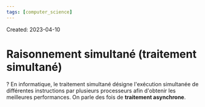 ```yaml
---
tags: [computer_science] 
---
```

Created: 2023-04-10

# Raisonnement simultané (traitement simultané)
?
En informatique, le traitement simultané désigne l'exécution simultanée de différentes instructions par plusieurs processeurs afin d'obtenir les meilleures performances. On parle des fois de **traitement asynchrone**.
<!--SR:!2023-04-30,11,230-->